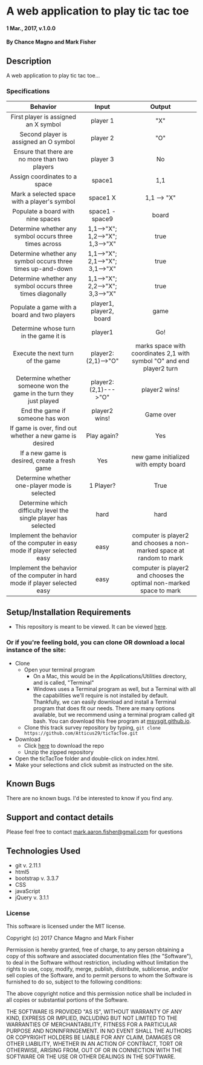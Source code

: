 
# A web application to play tic tac toe

#### 1 Mar., 2017, v.1.0.0

#### By Chance Magno and Mark Fisher

## Description

A web application to play tic tac toe...

### Specifications

|Behavior|Input|Output|
|:---:|:---:|:---:|
|First player is assigned an X symbol|player 1|"X"|
|Second player is assigned an O symbol|player 2|"O"|
|Ensure that there are no more than two players|player 3|No|
|Assign coordinates to a space|space1|1,1|
|Mark a selected space with a player's symbol|space1 X|1,1 --> "X" |
|Populate a board with nine spaces|space1 - space9|board|
|Determine whether any symbol occurs three times across|1,1-->"X"; 1,2-->"X"; 1,3-->"X"|true|
|Determine whether any symbol occurs three times up-and-down|1,1-->"X"; 2,1-->"X"; 3,1-->"X"|true|
|Determine whether any symbol occurs three times diagonally|1,1-->"X"; 2,2-->"X"; 3,3-->"X"|true|
|Populate a game with a board and two players|player1, player2, board|game|
|Determine whose turn in the game it is|player1|Go!|
|Execute the next turn of the game|player2: (2,1)-->"O"|marks space with coordinates 2,1 with symbol "O" and end player2 turn|
|Determine whether someone won the game in the turn they just played|player2: (2,1)--->"O"|player2 wins!|
|End the game if someone has won|player2 wins!|Game over|
|If game is over, find out whether a new game is desired|Play again?|Yes|
|If a new game is desired, create a fresh game|Yes|new game initialized with empty board|
|Determine whether one-player mode is selected|1 Player?|True|
|Determine which difficulty level the single player has selected|hard|hard|
|Implement the behavior of the computer in easy mode if player selected easy|easy|computer is player2 and chooses a non-marked space at random to mark|
|Implement the behavior of the computer in hard mode if player selected easy|easy|computer is player2 and chooses the optimal non-marked space to mark|

## Setup/Installation Requirements

* This repository is meant to be viewed. It can be viewed [here](https://Atticus29.github.io/ticTacToe).

### Or if you're feeling bold, you can clone OR download a local instance of the site:

* Clone
  * Open your terminal program
    * On a Mac, this would be in the Applications/Utilities directory, and is called, "Terminal"
    * Windows uses a Terminal program as well, but a Terminal with all the capabilities we'll require is not installed by default. Thankfully, we can easily download and install a Terminal program that does fit our needs.
There are many options available, but we recommend using a terminal program called git bash. You can download this free program at [msysgit.github.io](https://git-for-windows.github.io/).
  * Clone this track survey repository by typing, `git clone https://github.com/Atticus29/ticTacToe.git`
* Download
  * Click [here](https://github.com/Atticus29/ticTacToe/archive/master.zip) to download the repo
  * Unzip the zipped repository
* Open the ticTacToe folder and double-click on index.html.
* Make your selections and click submit as instructed on the site.


## Known Bugs

There are no known bugs. I'd be interested to know if you find any.

## Support and contact details

Please feel free to contact mark.aaron.fisher@gmail.com for questions

## Technologies Used

* git v. 2.11.1
* html5
* bootstrap v. 3.3.7
* CSS
* javaScript
* jQuery v. 3.1.1

### License

This software is licensed under the MIT license.

Copyright (c) 2017 Chance Magno and Mark Fisher

Permission is hereby granted, free of charge, to any person obtaining a copy
of this software and associated documentation files (the "Software"), to deal
in the Software without restriction, including without limitation the rights
to use, copy, modify, merge, publish, distribute, sublicense, and/or sell
copies of the Software, and to permit persons to whom the Software is
furnished to do so, subject to the following conditions:

The above copyright notice and this permission notice shall be included in all
copies or substantial portions of the Software.

THE SOFTWARE IS PROVIDED "AS IS", WITHOUT WARRANTY OF ANY KIND, EXPRESS OR
IMPLIED, INCLUDING BUT NOT LIMITED TO THE WARRANTIES OF MERCHANTABILITY,
FITNESS FOR A PARTICULAR PURPOSE AND NONINFRINGEMENT. IN NO EVENT SHALL THE
AUTHORS OR COPYRIGHT HOLDERS BE LIABLE FOR ANY CLAIM, DAMAGES OR OTHER
LIABILITY, WHETHER IN AN ACTION OF CONTRACT, TORT OR OTHERWISE, ARISING FROM,
OUT OF OR IN CONNECTION WITH THE SOFTWARE OR THE USE OR OTHER DEALINGS IN THE
SOFTWARE.
